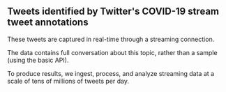 ## Tweets identified by Twitter's COVID-19 stream tweet annotations

These tweets are captured in real-time through a streaming connection.

The data contains full conversation about this topic, rather than a sample (using the basic API).

To produce results, we ingest, process, and analyze streaming data at a scale of tens of millions of tweets per day.
